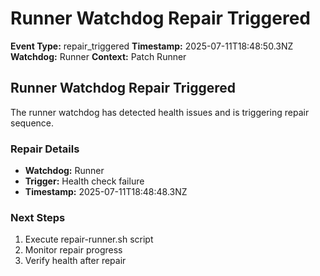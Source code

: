 # Runner Watchdog Repair Triggered

**Event Type:** repair_triggered
**Timestamp:** 2025-07-11T18:48:50.3NZ
**Watchdog:** Runner
**Context:** Patch Runner


## Runner Watchdog Repair Triggered

The runner watchdog has detected health issues and is triggering repair sequence.

### Repair Details
- **Watchdog:** Runner
- **Trigger:** Health check failure
- **Timestamp:** 2025-07-11T18:48:48.3NZ

### Next Steps
1. Execute repair-runner.sh script
2. Monitor repair progress
3. Verify health after repair


